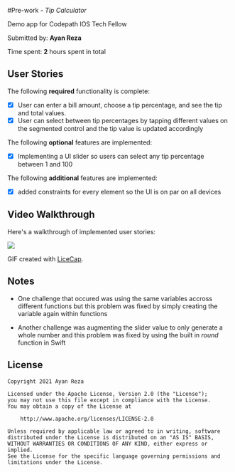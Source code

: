 #Pre-work - *Tip Calculator*

Demo app for Codepath IOS Tech Fellow

Submitted by: **Ayan Reza**

Time spent: **2** hours spent in total

## User Stories

The following **required** functionality is complete:

* [x] User can enter a bill amount, choose a tip percentage, and see the tip and total values.
* [x] User can select between tip percentages by tapping different values on the segmented control and the tip value is updated accordingly

The following **optional** features are implemented:

* [x] Implementing a UI slider so users can select any tip percentage between 1 and 100

The following **additional** features are implemented:

- [x] added constraints for every element so the UI is on par on all devices 

## Video Walkthrough

Here's a walkthrough of implemented user stories:

![](https://i.imgur.com/wszSNzD.gif)


GIF created with [LiceCap](http://www.cockos.com/licecap/).

## Notes

- One challenge that occured was using the same variables accross different functions but this problem was fixed by simply creating the variable again within functions

- Another challenge was augmenting the slider value to only generate a whole number and this problem was fixed by using the built in *round* function in Swift

## License

    Copyright 2021 Ayan Reza

    Licensed under the Apache License, Version 2.0 (the "License");
    you may not use this file except in compliance with the License.
    You may obtain a copy of the License at

        http://www.apache.org/licenses/LICENSE-2.0

    Unless required by applicable law or agreed to in writing, software
    distributed under the License is distributed on an "AS IS" BASIS,
    WITHOUT WARRANTIES OR CONDITIONS OF ANY KIND, either express or implied.
    See the License for the specific language governing permissions and
    limitations under the License.
